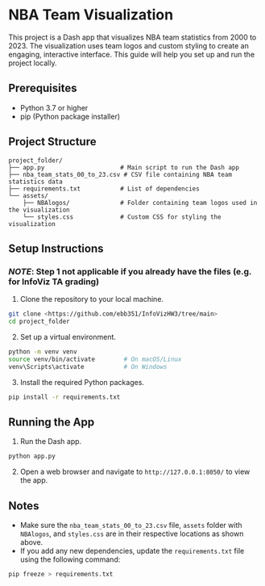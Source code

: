 # NBA Team Visualization

This project is a Dash app that visualizes NBA team statistics from 2000 to 2023. The visualization uses team logos and custom styling to create an engaging, interactive interface. This guide will help you set up and run the project locally.

## Prerequisites

- Python 3.7 or higher
- pip (Python package installer)

## Project Structure

```plaintext
project_folder/
├── app.py                     # Main script to run the Dash app
├── nba_team_stats_00_to_23.csv # CSV file containing NBA team statistics data
├── requirements.txt           # List of dependencies
└── assets/
    ├── NBAlogos/              # Folder containing team logos used in the visualization
    └── styles.css             # Custom CSS for styling the visualization
```

## Setup Instructions
### *NOTE*: Step 1 not applicable if you already have the files (e.g. for InfoViz TA grading)
1. Clone the repository to your local machine.
```bash
git clone <https://github.com/ebb351/InfoVizHW3/tree/main>
cd project_folder
```
2. Set up a virtual environment.
```bash
python -m venv venv
source venv/bin/activate        # On macOS/Linux
venv\Scripts\activate           # On Windows
```
3. Install the required Python packages.
```bash
pip install -r requirements.txt
```

## Running the App
1. Run the Dash app.
```bash
python app.py
```
2. Open a web browser and navigate to `http://127.0.0.1:8050/` to view the app.

## Notes
- Make sure the `nba_team_stats_00_to_23.csv` file, `assets` folder with `NBAlogos`, and `styles.css` are in their respective locations as shown above.
- If you add any new dependencies, update the `requirements.txt` file using the following command:
```bash
pip freeze > requirements.txt
```
